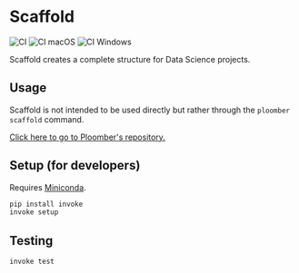 # Scaffold

![CI](https://github.com/ploomber/scaffold/workflows/CI/badge.svg)
![CI macOS](https://github.com/ploomber/scaffold/workflows/CI%20macOS/badge.svg)
![CI Windows](https://github.com/ploomber/scaffold/workflows/CI%20Windows/badge.svg)

Scaffold creates a complete structure for Data Science projects.

## Usage

Scaffold is not intended to be used directly but rather through the
`ploomber scaffold` command.

[Click here to go to Ploomber's repository.](https://github.com/ploomber/ploomber)

## Setup (for developers)

Requires [Miniconda](https://docs.conda.io/en/latest/miniconda.html).

```sh
pip install invoke
invoke setup
```

## Testing

```sh
invoke test
```
